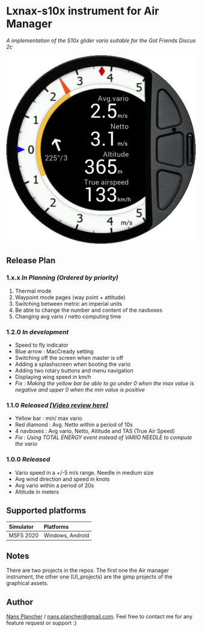 # Lxnax-s10x instrument for Air Manager
_A implementation of the S10x glider vario suitable for the Got Friends Discus 2c_

![preview](https://raw.githubusercontent.com/nan0/air-manager-instrument_lxnax-s10x/develop/5e7fece5-48de-49a4-3d9a-e905411b8255/preview.png)


## Release Plan
### 1.x.x _In Planning (Ordered by priority)_
1. Thermal mode
2. Waypoint mode pages (way point + attitude)
3. Switching between metric an imperial units
4. Be able to change the number and content of the navboxes
5. Changing avg vario / netto computing time

### 1.2.0 _In development_
- Speed to fly indicator
- Blue arrow : MacCready setting
- Switching off the screen when master is off
- Adding a splashscreen when booting the vario
- Adding two rotary buttons and menu navigation
- Displaying wing speed in km/h
- _Fix : Making the yellow bar be able to go under 0 when the max value is negative and upper 0 when the min value is positive_


### 1.1.0 _Released [[Video review here]](https://youtu.be/dhCVyx4by5A)_
- Yellow bar : min/ max vario 
- Red diamond : Avg. Netto within a period of 10s
- 4 navboxes : Avg vario, Netto, Altitude and TAS (True Air Speed)
- _Fix : Using TOTAL ENERGY event instead of VARIO NEEDLE to compute the vario_

### 1.0.0 _Released_
- Vario speed in a  +/-5 m/s range. Needle in medium size
- Avg wind direction and speed in knots
- Avg vario within a period of 20s
- Altitude in meters

## Supported platforms
| Simulator | Platforms         |
|:----------|:------------------|
| MSFS 2020 | Windows, Android  |

## Notes
There are two projects in the repos. The first one the Air manager instrument, 
the other one (UI_projects) are the gimp projects of the graphical assets.

## Author
[Nans Plancher](https://github.com/nan0) / nans.plancher@gmail.com. Feel free to contact me for any feature request or support :)


